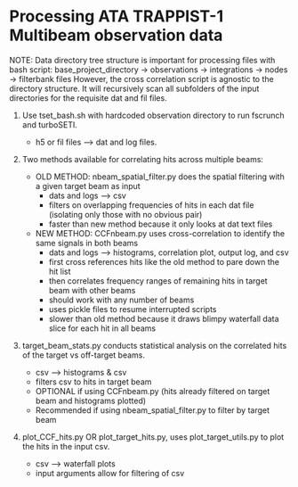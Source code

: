 # Processing ATA TRAPPIST-1 Multibeam observation data
NOTE: Data directory tree structure is important for processing files with bash script: 
base_project_directory -> observations -> integrations -> nodes -> filterbank files
However, the cross correlation script is agnostic to the directory structure.
It will recursively scan all subfolders of the input directories for the requisite dat and fil files.

1. Use tset_bash.sh with hardcoded observation directory to run fscrunch and turboSETI.
    - h5 or fil files --> dat and log files.

2.  Two methods available for correlating hits across multiple beams:
    - OLD METHOD: nbeam_spatial_filter.py does the spatial filtering with a given target beam as input
        - dats and logs --> csv
        - filters on overlapping frequencies of hits in each dat file (isolating only those with no obvious pair)
        - faster than new method because it only looks at dat text files
    - NEW METHOD: CCFnbeam.py uses cross-correlation to identify the same signals in both beams
        - dats and logs --> histograms, correlation plot, output log, and csv
        - first cross references hits like the old method to pare down the hit list
        - then correlates frequency ranges of remaining hits in target beam with other beams
        - should work with any number of beams
        - uses pickle files to resume interrupted scripts
        - slower than old method because it draws blimpy waterfall data slice for each hit in all beams

3. target_beam_stats.py conducts statistical analysis on the correlated hits of the target vs off-target beams.
    - csv --> histograms & csv
    - filters csv to hits in target beam
    - OPTIONAL if using CCFnbeam.py (hits already filtered on target beam and histograms plotted)
    - Recommended if using nbeam_spatial_filter.py to filter by target beam

4. plot_CCF_hits.py OR plot_target_hits.py, uses plot_target_utils.py to plot the hits in the input csv.
    - csv --> waterfall plots
    - input arguments allow for filtering of csv
